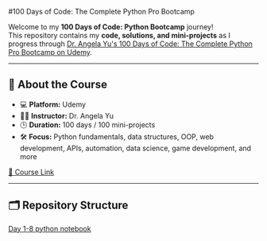 #100 Days of Code: The Complete Python Pro Bootcamp

Welcome to my **100 Days of Code: Python Bootcamp** journey!  
This repository contains my **code, solutions, and mini-projects** as I progress through [Dr. Angela Yu's 100 Days of Code: The Complete Python Pro Bootcamp on Udemy](https://www.udemy.com/course/100-days-of-code/).

---

## 📌 **About the Course**
- 💻 **Platform:** Udemy  
- 👨‍🏫 **Instructor:** Dr. Angela Yu  
- 🕒 **Duration:** 100 days / 100 mini-projects  
- 🛠 **Focus:** Python fundamentals, data structures, OOP, web development, APIs, automation, data science, game development, and more  

[🔗 Course Link](https://www.udemy.com/course/100-days-of-code/learn/lecture/19211072?start=225#overview)

---

## 🗂 **Repository Structure**
[Day 1-8 python notebook](Day_1_8.ipynb)





